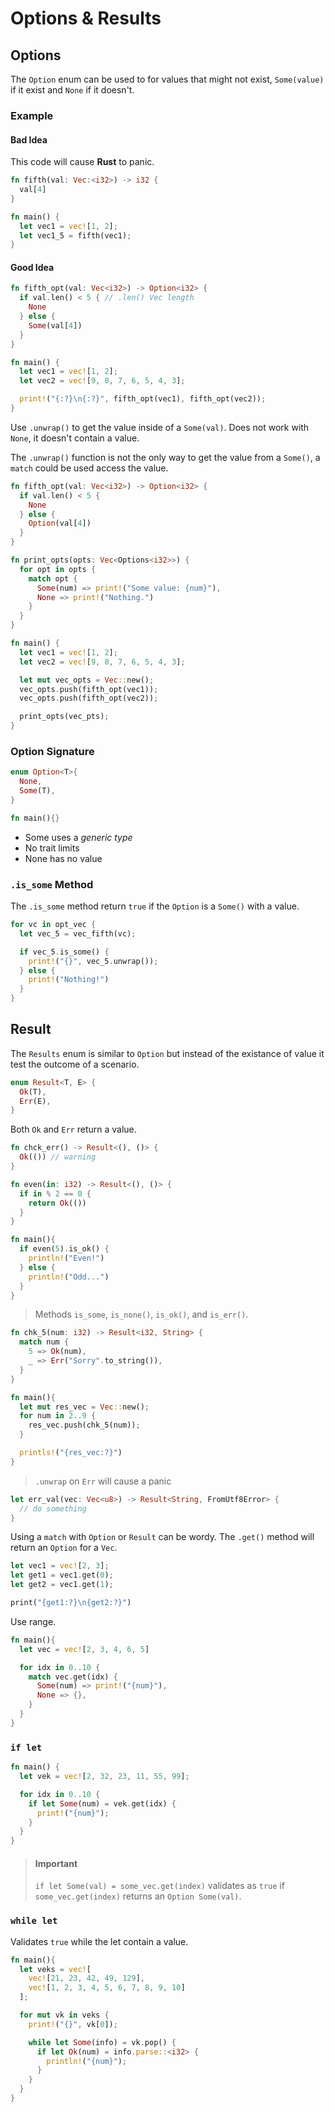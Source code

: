# Options & Results

## Options

The `Option` enum can be used to for values that might not exist, `Some(value)` if it exist and `None` if it doesn't.

### Example

#### Bad Idea

This code will cause **Rust** to panic.

```rust
fn fifth(val: Vec:<i32>) -> i32 {
  val[4]
}

fn main() {
  let vec1 = vec![1, 2];
  let vec1_5 = fifth(vec1);
}
```

#### Good Idea

```rust
fn fifth_opt(val: Vec<i32>) -> Option<i32> {
  if val.len() < 5 { // .len() Vec length
    None
  } else {
    Some(val[4])
  }
}

fn main() {
  let vec1 = vec![1, 2];
  let vec2 = vec![9, 8, 7, 6, 5, 4, 3];

  print!("{:?}\n{:?}", fifth_opt(vec1), fifth_opt(vec2));
}
```

Use `.unwrap()` to get the value inside of a `Some(val)`. Does not work with `None`, it doesn't contain a value.

The `.unwrap()` function is not the only way to get the value from a `Some()`, a `match` could be used access the value.

```rust
fn fifth_opt(val: Vec<i32>) -> Option<i32> {
  if val.len() < 5 {
    None
  } else {
    Option(val[4])
  }
}

fn print_opts(opts: Vec<Options<i32>>) {
  for opt in opts {
    match opt {
      Some(num) => print!("Some value: {num}"),
      None => print!("Nothing.")
    }
  }
}

fn main() {
  let vec1 = vec![1, 2];
  let vec2 = vec![9, 8, 7, 6, 5, 4, 3];

  let mut vec_opts = Vec::new();
  vec_opts.push(fifth_opt(vec1));
  vec_opts.push(fifth_opt(vec2));

  print_opts(vec_pts);
}
```

### Option Signature

```rust
enum Option<T>{
  None,
  Some(T),
}

fn main(){}
```

- Some uses a _generic type_
- No trait limits
- None has no value

### `.is_some` Method

The `.is_some` method return `true` if the `Option` is a `Some()` with a value.

```rust
for vc in opt_vec {
  let vec_5 = vec_fifth(vc);

  if vec_5.is_some() {
    print!("{}", vec_5.unwrap());
  } else {
    print!("Nothing!")
  }
}
```

## Result

The `Results` enum is similar to `Option` but instead of the existance of value it test the outcome of a scenario.

```rust
enum Result<T, E> {
  Ok(T),
  Err(E),
}
```

Both `Ok` and `Err` return a value.

```rust
fn chck_err() -> Result<(), ()> {
  Ok(()) // warning
}

fn even(in: i32) -> Result<(), ()> {
  if in % 2 == 0 {
    return Ok(())
  }
}

fn main(){
  if even(5).is_ok() {
    println!("Even!")
  } else {
    println!("Odd...")
  }
}
```

> Methods `is_some`, `is_none()`, `is_ok()`, and `is_err()`.

```rust
fn chk_5(num: i32) -> Result<i32, String> {
  match num {
    5 => Ok(num),
    _ => Err("Sorry".to_string()),
  }
}

fn main(){
  let mut res_vec = Vec::new();
  for num in 2..9 {
    res_vec.push(chk_5(num));
  }

  printls!("{res_vec:?}")
}

```

> `.unwrap` on `Err` will cause a panic

```rust
let err_val(vec: Vec<u8>) -> Result<String, FromUtf8Error> {
  // do something
}
```

Using a `match` with `Option` or `Result` can be wordy. The `.get()` method will return an `Option` for a `Vec`.

```rust
let vec1 = vec![2, 3];
let get1 = vec1.get(0);
let get2 = vec1.get(1);

print("{get1:?}\n{get2:?}")
```

Use range.

```rust
fn main(){
  let vec = vec![2, 3, 4, 6, 5]

  for idx in 0..10 {
    match vec.get(idx) {
      Some(num) => print!("{num}"),
      None => {},
    }
  }
}
```

### `if let`

```rust
fn main() {
  let vek = vec![2, 32, 23, 11, 55, 99];

  for idx in 0..10 {
    if let Some(num) = vek.get(idx) {
      print!("{num}");
    }
  }
}
```

> #### Important
> 
> `if let Some(val) = some_vec.get(index)` validates as `true` if `some_vec.get(index)` returns an `Option Some(val)`.


### `while let`

Validates `true` while the let contain a value.

```rust
fn main(){
  let veks = vec![
    vec![21, 23, 42, 49, 129],
    vec![1, 2, 3, 4, 5, 6, 7, 8, 9, 10]
  ];

  for mut vk in veks {
    print!("{}", vk[0]);

    while let Some(info) = vk.pop() {
      if let Ok(num) = info.parse::<i32> {
        println!("{num}");
      }
    }
  }
}
```

